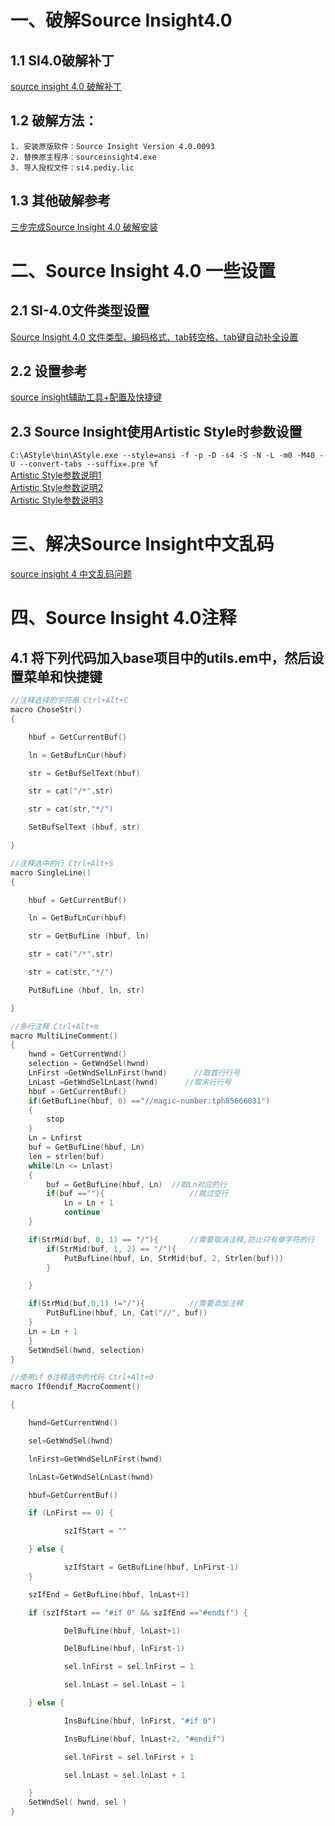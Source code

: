 # 一、破解Source Insight4.0	
## 1.1 SI4.0破解补丁
[source insight 4.0 破解补丁](https://bbs.pediy.com/thread-215669.htm)
## 1.2 破解方法：
	1. 安装原版软件：Source Insight Version 4.0.0093
	2. 替换原主程序：sourceinsight4.exe
	3. 导入授权文件：si4.pediy.lic
## 1.3 其他破解参考
[三步完成Source Insight 4.0 破解安装](https://blog.csdn.net/biubiuibiu/article/details/78044232)
# 二、Source Insight 4.0 一些设置
## 2.1 SI-4.0文件类型设置
[Source Insight 4.0 文件类型、编码格式、tab转空格、tab键自动补全设置](https://www.cnblogs.com/bluestorm/p/6864540.html)
## 2.2 设置参考
[source insight辅助工具+配置及快捷键](https://blog.csdn.net/wustzjf/article/details/39379985)
## 2.3 Source Insight使用Artistic Style时参数设置
`C:\AStyle\bin\AStyle.exe --style=ansi -f -p -D -s4 -S -N -L -m0 -M40 -U --convert-tabs --suffix=.pre %f`<br>
[Artistic Style参数说明1](https://www.cnblogs.com/maodouzi/archive/2010/09/26/1835356.html)<br>
[Artistic Style参数说明2](https://blog.csdn.net/fengbingchun/article/details/46828821)<br>
[Artistic Style参数说明3](https://github.com/ycxzfforever/AStyle_Source-Insight/blob/master/Astyle.bat)<br>
# 三、解决Source Insight中文乱码
[source insight 4 中文乱码问题](https://blog.csdn.net/xiaohuima_dong/article/details/73224474)
# 四、Source Insight 4.0注释
## 4.1 将下列代码加入base项目中的utils.em中，然后设置菜单和快捷键
```c
//注释选择的字符串 Ctrl+Alt+C
macro ChoseStr()
{

    hbuf = GetCurrentBuf()

    ln = GetBufLnCur(hbuf)

    str = GetBufSelText(hbuf)

    str = cat("/*",str)

    str = cat(str,"*/")

    SetBufSelText (hbuf, str)

}

//注释选中的行 Ctrl+Alt+S
macro SingleLine()
{

    hbuf = GetCurrentBuf()

    ln = GetBufLnCur(hbuf)

	str = GetBufLine (hbuf, ln)

    str = cat("/*",str)

    str = cat(str,"*/")

    PutBufLine (hbuf, ln, str)

}

//多行注释 Ctrl+Alt+m
macro MultiLineComment()
{
    hwnd = GetCurrentWnd()
    selection = GetWndSel(hwnd)
    LnFirst =GetWndSelLnFirst(hwnd)      //取首行行号
    LnLast =GetWndSelLnLast(hwnd)      //取末行行号
    hbuf = GetCurrentBuf()
    if(GetBufLine(hbuf, 0) =="//magic-number:tph85666031")
	{
        stop
    }
    Ln = Lnfirst
    buf = GetBufLine(hbuf, Ln)
    len = strlen(buf)
    while(Ln <= Lnlast) 
	{
        buf = GetBufLine(hbuf, Ln)  //取Ln对应的行
        if(buf ==""){                   //跳过空行
            Ln = Ln + 1
            continue
    }

	if(StrMid(buf, 0, 1) == "/"){       //需要取消注释,防止只有单字符的行
		if(StrMid(buf, 1, 2) == "/"){
			PutBufLine(hbuf, Ln, StrMid(buf, 2, Strlen(buf)))
		}

	}

	if(StrMid(buf,0,1) !="/"){          //需要添加注释
		PutBufLine(hbuf, Ln, Cat("//", buf))
	}
	Ln = Ln + 1
    }
    SetWndSel(hwnd, selection)
}

//使用if 0注释选中的代码 Ctrl+Alt+0
macro If0endif_MacroComment()

{

    hwnd=GetCurrentWnd()

    sel=GetWndSel(hwnd)

    lnFirst=GetWndSelLnFirst(hwnd)

    lnLast=GetWndSelLnLast(hwnd)

    hbuf=GetCurrentBuf()

    if (LnFirst == 0) {

            szIfStart = ""

    } else {

            szIfStart = GetBufLine(hbuf, LnFirst-1)
    }

    szIfEnd = GetBufLine(hbuf, lnLast+1)

    if (szIfStart == "#if 0" && szIfEnd =="#endif") {

            DelBufLine(hbuf, lnLast+1)

            DelBufLine(hbuf, lnFirst-1)

            sel.lnFirst = sel.lnFirst – 1

            sel.lnLast = sel.lnLast – 1

    } else {

            InsBufLine(hbuf, lnFirst, "#if 0")

            InsBufLine(hbuf, lnLast+2, "#endif")

            sel.lnFirst = sel.lnFirst + 1

            sel.lnLast = sel.lnLast + 1

    }
    SetWndSel( hwnd, sel )
}
```
